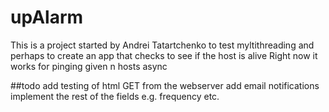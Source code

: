 # upAlarm
This is a project started by Andrei Tatartchenko to test myltithreading and perhaps to create an app that checks to see
if the host is alive
Right now it works for pinging given n hosts async

##todo 
add testing of html GET from the webserver
add email notifications
implement the rest of the fields e.g. frequency etc. 

